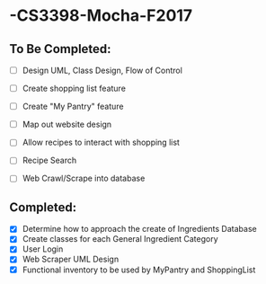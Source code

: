# -CS3398-Mocha-F2017

## To Be Completed:
- [ ] Design UML, Class Design, Flow of Control 
- [ ] Create shopping list feature
- [ ] Create "My Pantry" feature
- [ ] Map out website design
- [ ] Allow recipes to interact with shopping list
- [ ] Recipe Search
- [ ] Web Crawl/Scrape into database


## Completed:
- [x] Determine how to approach the create of Ingredients Database
- [x] Create classes for each General Ingredient Category
- [x] User Login
- [x] Web Scraper UML Design
- [x] Functional inventory to be used by MyPantry and ShoppingList
